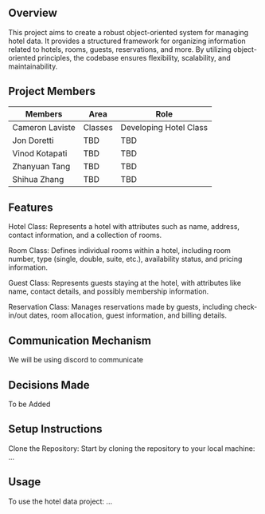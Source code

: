 ## Overview
This project aims to create a robust object-oriented system for managing hotel data. It provides a structured framework for organizing information related to hotels, rooms, guests, reservations, and more. By utilizing object-oriented principles, the codebase ensures flexibility, scalability, and maintainability.

## Project Members
| Members | Area | Role |
|---------|-----|------|
| Cameron Laviste | Classes | Developing Hotel Class|
| Jon Doretti | TBD | TBD|
| Vinod Kotapati | TBD | TBD|
| Zhanyuan Tang | TBD| TBD |
| Shihua Zhang | TBD | TBD| 

## Features
Hotel Class: Represents a hotel with attributes such as name, address, contact information, and a collection of rooms.

Room Class: Defines individual rooms within a hotel, including room number, type (single, double, suite, etc.), availability status, and pricing information.

Guest Class: Represents guests staying at the hotel, with attributes like name, contact details, and possibly membership information.

Reservation Class: Manages reservations made by guests, including check-in/out dates, room allocation, guest information, and billing details.
## Communication Mechanism
We will be using discord to communicate

## Decisions Made
To be Added
## Setup Instructions
Clone the Repository: Start by cloning the repository to your local machine:
...
## Usage
To use the hotel data project:
...
